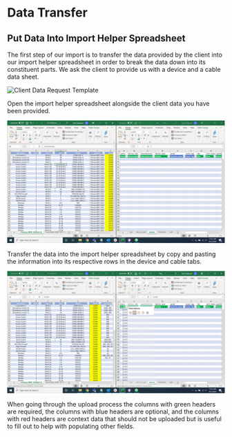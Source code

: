 # Data Transfer

## Put Data Into Import Helper Spreadsheet

The first step of our import is to transfer the data provided by the client into our import helper spreadsheet in order to break the data down into its constituent parts. We ask the client to provide us with a device and a cable data sheet.

![Client Data Request Template](../img/import/client_data_request_template.png)

Open the import helper spreadsheet alongside the client data you have been provided.

![Split Screen](../img/import/split_screen.png)

Transfer the data into the import helper spreadsheet by copy and pasting the information into its respective rows in the device and cable tabs.

![Data Transfer](../img/import/data_transfer.png)

When going through the upload process the columns with green headers are required, the columns with blue headers are optional, and the columns with red headers are context data that should not be uploaded but is useful to fill out to help with populating other fields.
